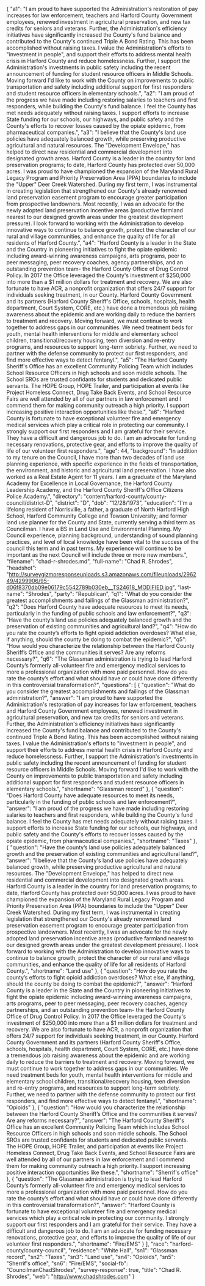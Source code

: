 {
  "a1": "I am proud to have supported the Administration's restoration of pay increases for law enforcement, teachers and Harford County Government employees, renewed investment in agricultural preservation, and new tax credits for seniors and veterans. Further, the Administration's efficiency initiatives have significantly increased the County's fund balance and contributed to the County's continued Triple A Bond Rating. This has been accomplished without raising taxes. I value the Administration's efforts to \"investment in people\", and support their efforts to address mental health crisis in Harford County and reduce homelessness. Further, I support the Administration's investments in public safety including the recent announcement of funding for student resource officers in Middle Schools. Moving forward I'd like to work with the County on improvements to public transportation and safety including additional support for first responders and student resource officers in elementary schools.",
  "a2": "I am proud of the progress we have made including restoring salaries to teachers and first responders, while building the County's fund balance. I feel the County has met needs adequately without raising taxes. I support efforts to increase State funding for our schools, our highways, and public safety and the County's efforts to recover losses caused by the opiate epidemic, from pharmaceutical companies.",
  "a3": "I believe that the County's land use policies have adequately balanced growth, while preserving productive agricultural and natural resources. The \"Development Envelope,\" has helped to direct new residential and commercial development into designated growth areas. Harford County is a leader in the country for land preservation programs; to date, Harford County has protected over 50,000 acres.  I was proud to have championed the expansion of the Maryland Rural Legacy Program and Priority Preservation Area (PPA) boundaries to include the \"Upper\" Deer Creek Watershed.  During my first term, I was instrumental in creating legislation that strengthened our County's already renowned land preservation easement program to encourage greater participation from prospective landowners.   Most recently, I was an advocate for the newly adopted land preservation incentive areas (productive farmland nearest to our designed growth areas under the greatest development pressure).  I look forward to working with the Administration to develop innovative ways to continue to balance growth, protect the character of our rural and village communities, and enhance the quality of life for all residents of Harford County.",
  "a4": "Harford County is a leader in the State and the Country in pioneering initiatives to fight the opiate epidemic including award-winning awareness campaigns, arts programs, peer to peer messaging, peer recovery coaches, agency partnerships, and an outstanding prevention team- the Harford County Office of Drug Control Policy.  In 2017 the Office leveraged the County's investment of $250,000 into more than a $1 million dollars for treatment and recovery. We are also fortunate to have ACR, a nonprofit organization that offers 24/7 support for individuals seeking treatment, in our County. Harford County Government and its partners (Harford County Sheriff's Office, schools, hospitals, health department, Court System, CORE, etc.) have done a tremendous job raising awareness about the epidemic and are working daily to reduce the barriers to treatment and recovery. Moving forward, we must continue to work together to address gaps in our communities. We need treatment beds for youth, mental health interventions for middle and elementary school children, transitional/recovery housing, teen diversion and re-entry programs, and resources to support long-term sobriety. Further, we need to partner with the defense community to protect our first responders, and find more effective ways to detect fentanyl.",
  "a5": "The Harford County Sheriff's Office has an excellent Community Policing Team which includes School Resource Officers in high schools and soon middle schools. The School SROs are trusted confidants for students and dedicated public servants. The HOPE Group, HOPE Trailer, and participation at events like Project Homeless Connect, Drug Take Back Events, and School Resource Fairs are well attended by all of our partners in law enforcement and I commend them for making community outreach a high priority. I support increasing positive interaction opportunities like these.",
  "a6": "Harford County is fortunate to have exceptional volunteer fire and emergency medical services which play a critical role in protecting our community. I strongly support our first responders and I am grateful for their service. They have a difficult and dangerous job to do. I am an advocate for funding necessary renovations, protective gear, and efforts to improve the quality of life of our volunteer first responders.",
  "age": 44,
  "background": "In addition to my tenure on the Council, I have more than two decades of land use planning experience, with specific experience in the fields of transportation, the environment, and historic and agricultural land preservation. I have also worked as a Real Estate Agent for 11 years.  I am a graduate of the Maryland Academy for Excellence in Local Governance, the Harford County Leadership Academy, and the Harford County Sheriff's Office Citizens Police Academy.",
  "directory": "content/harford-county/county-council/district-D",
  "district": "D",
  "dob": "12/28/1973",
  "education": "I'm a lifelong resident of Norrisville, a father, a graduate of North Harford High School, Harford Community College and Towson University; and former land use planner for the County and State, currently serving a third term as Councilman. I have a BS in Land Use and Environmental Planning. My Council experience, planning background, understanding of sound planning practices, and level of local knowledge have been vital to the success of the council this term and in past terms. My experience will continue to be important as the next Council will include three or more new members.",
  "filename": "chad-r-shrodes.md",
  "full-name": "Chad R. Shrodes",
  "headshot": "http://surveygizmoresponseuploads.s3.amazonaws.com/fileuploads/296249/4299906/95-d06f8370db09e06179c5542789b030eb__TS24618_MODIFIED.jpg",
  "last-name": "Shrodes",
  "party": "Republican",
  "q1": "What do you consider the greatest accomplishments and failings of the Glassman administration?",
  "q2": "Does Harford County have adequate resources to meet its needs, particularly in the funding of public schools and law enforcement?",
  "q3": "Have the county’s land use policies adequately balanced growth and the preservation of existing communities and agricultural land?",
  "q4": "How do you rate the county’s efforts to fight opioid addiction overdoses? What else, if anything, should the county be doing to combat the epidemic?",
  "q5": "How would you characterize the relationship between the Harford County Sheriff’s Office and the communities it serves? Are any reforms necessary?",
  "q6": "The Glassman administration is trying to lead Harford County’s formerly all-volunteer fire and emergency medical services to more a professional organization with more paid personnel. How do you rate the county’s effort and what should have or could have done differently in this controversial transformation?",
  "questions": [
    {
      "question": "What do you consider the greatest accomplishments and failings of the Glassman administration?",
      "answer": "I am proud to have supported the Administration's restoration of pay increases for law enforcement, teachers and Harford County Government employees, renewed investment in agricultural preservation, and new tax credits for seniors and veterans. Further, the Administration's efficiency initiatives have significantly increased the County's fund balance and contributed to the County's continued Triple A Bond Rating. This has been accomplished without raising taxes. I value the Administration's efforts to \"investment in people\", and support their efforts to address mental health crisis in Harford County and reduce homelessness. Further, I support the Administration's investments in public safety including the recent announcement of funding for student resource officers in Middle Schools. Moving forward I'd like to work with the County on improvements to public transportation and safety including additional support for first responders and student resource officers in elementary schools.",
      "shortname": "Glassman record"
    },
    {
      "question": "Does Harford County have adequate resources to meet its needs, particularly in the funding of public schools and law enforcement?",
      "answer": "I am proud of the progress we have made including restoring salaries to teachers and first responders, while building the County's fund balance. I feel the County has met needs adequately without raising taxes. I support efforts to increase State funding for our schools, our highways, and public safety and the County's efforts to recover losses caused by the opiate epidemic, from pharmaceutical companies.",
      "shortname": "Taxes"
    },
    {
      "question": "Have the county’s land use policies adequately balanced growth and the preservation of existing communities and agricultural land?",
      "answer": "I believe that the County's land use policies have adequately balanced growth, while preserving productive agricultural and natural resources. The \"Development Envelope,\" has helped to direct new residential and commercial development into designated growth areas. Harford County is a leader in the country for land preservation programs; to date, Harford County has protected over 50,000 acres.  I was proud to have championed the expansion of the Maryland Rural Legacy Program and Priority Preservation Area (PPA) boundaries to include the \"Upper\" Deer Creek Watershed.  During my first term, I was instrumental in creating legislation that strengthened our County's already renowned land preservation easement program to encourage greater participation from prospective landowners.   Most recently, I was an advocate for the newly adopted land preservation incentive areas (productive farmland nearest to our designed growth areas under the greatest development pressure).  I look forward to working with the Administration to develop innovative ways to continue to balance growth, protect the character of our rural and village communities, and enhance the quality of life for all residents of Harford County.",
      "shortname": "Land use"
    },
    {
      "question": "How do you rate the county’s efforts to fight opioid addiction overdoses? What else, if anything, should the county be doing to combat the epidemic?",
      "answer": "Harford County is a leader in the State and the Country in pioneering initiatives to fight the opiate epidemic including award-winning awareness campaigns, arts programs, peer to peer messaging, peer recovery coaches, agency partnerships, and an outstanding prevention team- the Harford County Office of Drug Control Policy.  In 2017 the Office leveraged the County's investment of $250,000 into more than a $1 million dollars for treatment and recovery. We are also fortunate to have ACR, a nonprofit organization that offers 24/7 support for individuals seeking treatment, in our County. Harford County Government and its partners (Harford County Sheriff's Office, schools, hospitals, health department, Court System, CORE, etc.) have done a tremendous job raising awareness about the epidemic and are working daily to reduce the barriers to treatment and recovery. Moving forward, we must continue to work together to address gaps in our communities. We need treatment beds for youth, mental health interventions for middle and elementary school children, transitional/recovery housing, teen diversion and re-entry programs, and resources to support long-term sobriety. Further, we need to partner with the defense community to protect our first responders, and find more effective ways to detect fentanyl.",
      "shortname": "Opioids"
    },
    {
      "question": "How would you characterize the relationship between the Harford County Sheriff’s Office and the communities it serves? Are any reforms necessary?",
      "answer": "The Harford County Sheriff's Office has an excellent Community Policing Team which includes School Resource Officers in high schools and soon middle schools. The School SROs are trusted confidants for students and dedicated public servants. The HOPE Group, HOPE Trailer, and participation at events like Project Homeless Connect, Drug Take Back Events, and School Resource Fairs are well attended by all of our partners in law enforcement and I commend them for making community outreach a high priority. I support increasing positive interaction opportunities like these.",
      "shortname": "Sherrif's office"
    },
    {
      "question": "The Glassman administration is trying to lead Harford County’s formerly all-volunteer fire and emergency medical services to more a professional organization with more paid personnel. How do you rate the county’s effort and what should have or could have done differently in this controversial transformation?",
      "answer": "Harford County is fortunate to have exceptional volunteer fire and emergency medical services which play a critical role in protecting our community. I strongly support our first responders and I am grateful for their service. They have a difficult and dangerous job to do. I am an advocate for funding necessary renovations, protective gear, and efforts to improve the quality of life of our volunteer first responders.",
      "shortname": "Fire/EMS"
    }
  ],
  "race": "harford-county/county-council",
  "residence": "White Hall",
  "sn1": "Glassman record",
  "sn2": "Taxes",
  "sn3": "Land use",
  "sn4": "Opioids",
  "sn5": "Sherrif's office",
  "sn6": "Fire/EMS",
  "social-fb": "CouncilmanChadShrodes",
  "survey-response": true,
  "title": "Chad R. Shrodes",
  "web": "http://www.chadshrodes.com"
}
